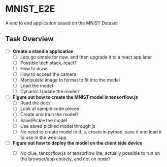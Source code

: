 # MNIST_E2E
A end to end application based on the MNIST Dataset

## Task Overview
* [ ] __Create a standin application__
  * [ ] Lets go simple for now, and then upgrade it to a react app later
  * [ ] Possible tech stack, react? 
  * [ ] How to draw
  * [ ] How to access the camera
  * [ ] Manipulate image to format to fit into the model
  * [ ] Load the model
  * [ ] Dynamic Update the model?

* [ ] __Figure out how to create the MNIST model in tensorflow.js__
  * [ ] Read the docs
  * [ ] Look at sample code pieces  
  * [ ] Create and train the model?
  * [ ] Save/Pickle the model
  * [ ] Use saved pickled model through js
  * [ ] No need to create model in tf.js, create in python, save it and load it to use in the web-app

* [ ] __Figure out how to deploy the model on the client side device__
  * [ ] No clue, tensorflow.js or tensorflow lite, actually possible to run on the browser/app entirely, and not on node? 


